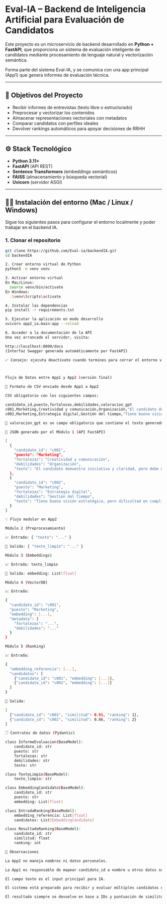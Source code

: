 # Eval-IA – Backend de Inteligencia Artificial para Evaluación de Candidatos

Este proyecto es un microservicio de backend desarrollado en **Python + FastAPI**, que proporciona un sistema de evaluación inteligente de candidatos mediante procesamiento de lenguaje natural y vectorización semántica.

Forma parte del sistema Eval-IA, y se comunica con una app principal (App1) que genera informes de evaluación técnica.

---

## 🚀 Objetivos del Proyecto

- Recibir informes de entrevistas (texto libre o estructurado)
- Preprocesar y vectorizar los contenidos
- Almacenar representaciones vectoriales con metadatos
- Comparar candidatos con perfiles ideales
- Devolver rankings automáticos para apoyar decisiones de RRHH

---

## ⚙️ Stack Tecnológico

- **Python 3.11+**
- **FastAPI** (API REST)
- **Sentence Transformers** (embeddings semánticos)
- **FAISS** (almacenamiento y búsqueda vectorial)
- **Uvicorn** (servidor ASGI)

---

## 🧑‍💻 Instalación del entorno (Mac / Linux / Windows)


Sigue los siguientes pasos para configurar el entorno localmente y poder trabajar en el backend IA.

### 1. Clonar el repositorio

```bash
git clone https://github.com/Eval-ia/backendIA.git
cd backendIA

2. Crear entorno virtual de Python
python3 -m venv venv

3. Activar entorno virtual
En Mac/Linux:
  source venv/bin/activate
En Windows:
  .\venv\Scripts\activate

4. Instalar las dependencias
pip install -r requirements.txt

5. Ejecutar la aplicación en modo desarrollo
uvicorn app2_ia.main:app --reload

6. Acceder a la documentación de la API
Una vez arrancado el servidor, visita:

http://localhost:8000/docs
(Interfaz Swagger generada automáticamente por FastAPI)

✅ Consejo: ejecuta deactivate cuando termines para cerrar el entorno virtual.



Flujo de Datos entre App1 y App2 (versión final)

📁 Formato de CSV enviado desde App1 a App2

CSV obligatorio con los siguientes campos:

candidato_id,puesto,fortalezas,debilidades,valoracion_gpt
c001,Marketing,Creatividad y comunicación,Organización,"El candidato demuestra iniciativa y claridad, pero debe mejorar su planificación."
c002,Marketing,Estrategia digital,Gestión del tiempo,"Tiene buena visión estratégica, pero dificultad en cumplir plazos."

🔹 valoracion_gpt es un campo obligatorio que contiene el texto generado por GPT (resumen evaluativo). 🔹 fortalezas y debilidades también deben estar presentes y reflejar lo indicado por GPT.

📄 JSON generado por el Módulo 1 (API FastAPI)

[
  {
    "candidato_id": "c001",
    "puesto": "Marketing",
    "fortalezas": "Creatividad y comunicación",
    "debilidades": "Organización",
    "texto": "El candidato demuestra iniciativa y claridad, pero debe mejorar su planificación."
  },
  {
    "candidato_id": "c002",
    "puesto": "Marketing",
    "fortalezas": "Estrategia digital",
    "debilidades": "Gestión del tiempo",
    "texto": "Tiene buena visión estratégica, pero dificultad en cumplir plazos."
  }
]

💡 Flujo modular en App2

Módulo 2 (Preprocesamiento)

📈 Entrada: { "texto": "..." }

🔄 Salida: { "texto_limpio": "..." }

Módulo 3 (Embeddings)

📈 Entrada: texto_limpio

🔄 Salida: embedding: List[float]

Módulo 4 (VectorDB)

📈 Entrada:

{
  "candidato_id": "c001",
  "puesto": "Marketing",
  "embedding": [...],
  "metadata": {
    "fortalezas": "...",
    "debilidades": "..."
  }
}

Módulo 5 (Ranking)

📈 Entrada:

{
  "embedding_referencia": [...],
  "candidatos": [
    {"candidato_id": "c001", "embedding": [...]},
    {"candidato_id": "c002", "embedding": [...]}
  ]
}

🔄 Salida:

[
  {"candidato_id": "c001", "similitud": 0.91, "ranking": 1},
  {"candidato_id": "c002", "similitud": 0.86, "ranking": 2}
]

🗋 Contratos de datos (Pydantic)

class InformeEvaluacion(BaseModel):
    candidato_id: str
    puesto: str
    fortalezas: str
    debilidades: str
    texto: str

class TextoLimpio(BaseModel):
    texto_limpio: str

class EmbeddingCandidato(BaseModel):
    candidato_id: str
    puesto: str
    embedding: List[float]

class EntradaRanking(BaseModel):
    embedding_referencia: List[float]
    candidatos: List[EmbeddingCandidato]

class ResultadoRanking(BaseModel):
    candidato_id: str
    similitud: float
    ranking: int

🔎 Observaciones

La App2 no maneja nombres ni datos personales.

La App1 es responsable de mapear candidato_id a nombre u otros datos sensibles.

El campo texto es el input principal para IA.

El sistema está preparado para recibir y evaluar múltiples candidatos en un solo CSV.

El resultado siempre se devuelve en base a IDs y puntuación de similitud, sin juicio final automatizado.
